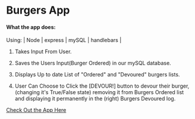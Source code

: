 # Burgers App

#### What the app does:

Using: | Node | express | mySQL | handlebars |

1. Takes Input From User.

2. Saves the Users Input(Burger Ordered) in our mySQL database.

3. Displays Up to date List of "Ordered" and "Devoured" burgers lists.

4. User Can Choose to Click the [DEVOUR!] button to devour their burger, (changing it's True/False state) removing it from Burgers Ordered list and displaying it permanently in the (right) Burgers Devoured log.

[Check Out the App Here](https://calm-reaches-62813.herokuapp.com/)